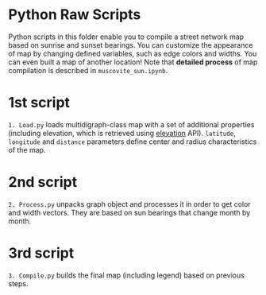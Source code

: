 # Python Raw Scripts

Python scripts in this folder enable you to compile a street network map based on sunrise and sunset bearings.
You can customize the appearance of map by changing defined variables, such as edge colors and widths.
You can even built a map of another location!
Note that **detailed process** of map compilation is described in `muscovite_sun.ipynb`.

# 1st script
`1. Load.py` loads multidigraph-class map with a set of additional properties (including elevation, which is retrieved
using [elevation](https://]elevation-api.io) API). `latitude`, `longitude` and `distance` parameters define center and
radius characteristics of the map.

# 2nd script
`2. Process.py` unpacks graph object and processes it in order to get color and width vectors. They are based on sun
bearings that change month by month.

# 3rd script
`3. Compile.py` builds the final map (including legend) based on previous steps.
